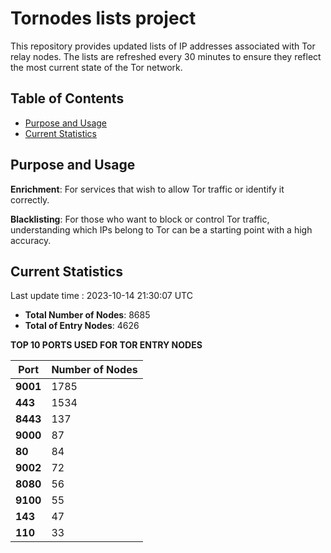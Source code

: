 # Tornodes lists project

This repository provides updated lists of IP addresses associated with Tor relay nodes. The lists are refreshed every 30 minutes to ensure they reflect the most current state of the Tor network.

## Table of Contents

- [Purpose and Usage](#purpose-and-usage)
- [Current Statistics](#current-statistics)


## Purpose and Usage

**Enrichment**: For services that wish to allow Tor traffic or identify it correctly.

**Blacklisting**: For those who want to block or control Tor traffic, understanding which IPs belong to Tor can be a starting point with a high accuracy.

## Current Statistics

Last update time : 2023-10-14 21:30:07 UTC

- **Total Number of Nodes**: 8685
- **Total of Entry Nodes**: 4626

**TOP 10 PORTS USED FOR TOR ENTRY NODES**

| **Port** | **Number of Nodes** |
|------|-----------------|
| **9001**   | 1785  |
| **443**   | 1534  |
| **8443**   | 137  |
| **9000**   | 87  |
| **80**   | 84  |
| **9002**   | 72  |
| **8080**   | 56  |
| **9100**   | 55  |
| **143**   | 47  |
| **110**   | 33  |

